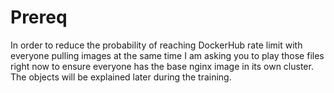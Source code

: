 # Prereq

In order to reduce the probability of reaching DockerHub rate limit with everyone pulling images at the same time I am asking you to play those files right now to ensure everyone has the base nginx image in its own cluster.
The objects will be explained later during the training.

